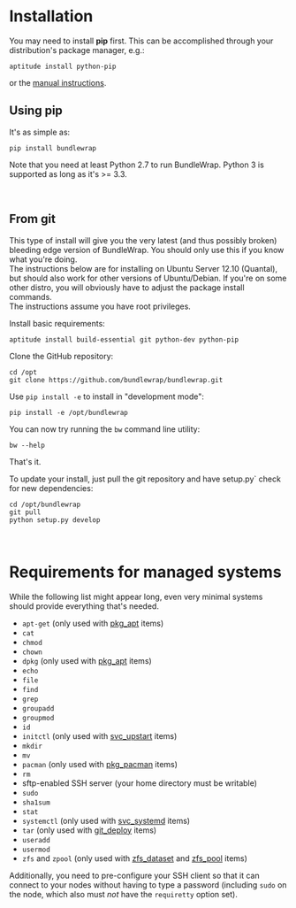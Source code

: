 # Installation

<div class="alert alert-info">You may need to install <strong>pip</strong> first. This can be accomplished through your distribution's package manager, e.g.:

<pre><code class="nohighlight">aptitude install python-pip</code></pre>

or the <a href="http://www.pip-installer.org/en/latest/installing.html">manual instructions</a>.</div>

## Using pip

It's as simple as:

<pre><code class="nohighlight">pip install bundlewrap</code></pre>

Note that you need at least Python 2.7 to run BundleWrap. Python 3 is supported as long as it's >= 3.3.

<br>

## From git

<div class="alert alert-warning">This type of install will give you the very latest (and thus possibly broken) bleeding edge version of BundleWrap.
You should only use this if you know what you're doing.</div>

<div class="alert alert-info">The instructions below are for installing on Ubuntu Server 12.10 (Quantal), but should also work for other versions of Ubuntu/Debian. If you're on some other distro, you will obviously have to adjust the package install commands.</div>

<div class="alert alert-info">The instructions assume you have root privileges.</div>

Install basic requirements:

<pre><code class="nohighlight">aptitude install build-essential git python-dev python-pip</code></pre>

Clone the GitHub repository:

<pre><code class="nohighlight">cd /opt
git clone https://github.com/bundlewrap/bundlewrap.git</code></pre>

Use `pip install -e` to install in "development mode":

<pre><code class="nohighlight">pip install -e /opt/bundlewrap</code></pre>

You can now try running the `bw` command line utility:

<pre><code class="nohighlight">bw --help</code></pre>

That's it.

To update your install, just pull the git repository and have setup.py` check for new dependencies:

<pre><code class="nohighlight">cd /opt/bundlewrap
git pull
python setup.py develop</code></pre>

<br>

# Requirements for managed systems

While the following list might appear long, even very minimal systems should provide everything that's needed.

* `apt-get` (only used with [pkg_apt](../items/pkg_apt.md) items)
* `cat`
* `chmod`
* `chown`
* `dpkg` (only used with [pkg_apt](../items/pkg_apt.md) items)
* `echo`
* `file`
* `find`
* `grep`
* `groupadd`
* `groupmod`
* `id`
* `initctl` (only used with [svc_upstart](../items/svc_upstart.md) items)
* `mkdir`
* `mv`
* `pacman` (only used with [pkg_pacman](../items/pkg_pacman.md) items)
* `rm`
* sftp-enabled SSH server (your home directory must be writable)
* `sudo`
* `sha1sum`
* `stat`
* `systemctl` (only used with [svc_systemd](../items/svc_systemd.md) items)
* `tar` (only used with [git_deploy](../items/git_deploy.md) items)
* `useradd`
* `usermod`
* `zfs` and `zpool` (only used with [zfs_dataset](../items/zfs_dataset.md) and [zfs_pool](../items/zfs_pool.md) items)

Additionally, you need to pre-configure your SSH client so that it can connect to your nodes without having to type a password (including `sudo` on the node, which also must *not* have the `requiretty` option set).
